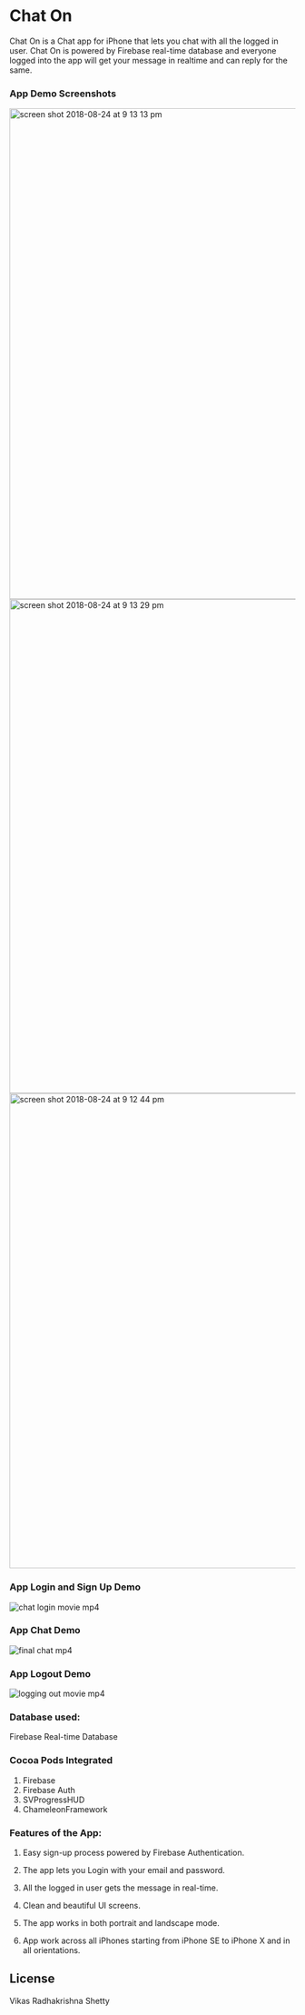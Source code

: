 # Chat On
Chat On is a Chat app for iPhone that lets you chat with all the logged in user. Chat On is powered by Firebase real-time database and everyone logged into the app will get your message in realtime and can reply for the same. 

### App Demo Screenshots
<img width="864" alt="screen shot 2018-08-24 at 9 13 13 pm" src="https://user-images.githubusercontent.com/22437872/44614906-98a1fb00-a7e2-11e8-8e6f-37e4b4f951f6.png">

<img width="870" alt="screen shot 2018-08-24 at 9 13 29 pm" src="https://user-images.githubusercontent.com/22437872/44614908-9dff4580-a7e2-11e8-8d0b-60728f5eb98a.png">

<img width="836" alt="screen shot 2018-08-24 at 9 12 44 pm" src="https://user-images.githubusercontent.com/22437872/44614909-a0fa3600-a7e2-11e8-961d-8fd1577368b0.png">

### App Login and Sign Up Demo 

![chat login movie mp4](https://user-images.githubusercontent.com/22437872/44614834-3ac0e380-a7e1-11e8-9532-fadf4e7fe63e.gif)

### App Chat Demo 

![final chat mp4](https://user-images.githubusercontent.com/22437872/44614835-401e2e00-a7e1-11e8-999e-ca3e39eb73c4.gif)

### App Logout Demo 

![logging out movie mp4](https://user-images.githubusercontent.com/22437872/44614837-444a4b80-a7e1-11e8-8cfc-c005a336ce48.gif)


### Database used:

Firebase Real-time Database

### Cocoa Pods Integrated

1) Firebase
2) Firebase Auth
3) SVProgressHUD
4) ChameleonFramework

### Features of the App:


1) Easy sign-up process powered by Firebase Authentication. 

2) The app lets you Login with your email and password. 

3) All the logged in user gets the message in real-time.  

4) Clean and beautiful UI screens.

5) The app works in both portrait and landscape mode. 

6) App work across all iPhones starting from iPhone SE to iPhone X and in all orientations. 


## License

Vikas Radhakrishna Shetty

